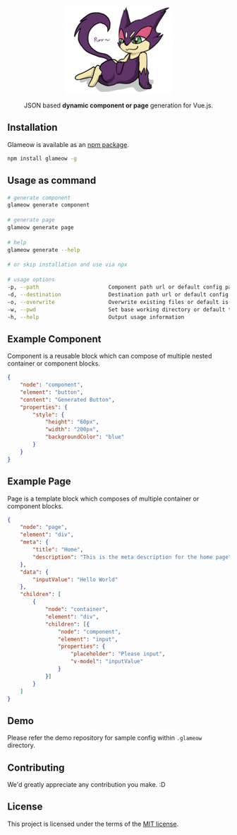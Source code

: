 <p align="center">
<a href="https://ajainvivek.github.io/glameow/" target="_blank">
<img alt="Glameow" title="Glameow" src="https://github.com/ajainvivek/glameow/raw/master/assets/logo.png" height="200">
</a>
</p>
<p align="center">JSON based <b>dynamic component or page</b> generation for Vue.js.</p>

## Installation

Glameow is available as an [npm package](https://www.npmjs.com/package/glameow).

```sh
npm install glameow -g
```

## Usage as command

```sh
# generate component
glameow generate component

# generate page
glameow generate page

# help
glameow generate --help

# or skip installation and use via npx

# usage options
-p, --path                      Component path url or default config path 
-d, --destination               Destination path url or default config path
-o, --overwrite                 Overwrite existing files or default is false
-w, --pwd                       Set base working directory or default to ''
-h, --help                      Output usage information
```

## Example Component

Component is a reusable block which can compose of multiple nested container or component blocks.

```json
{
    "node": "component",
    "element": "button",
    "content": "Generated Button",
    "properties": {
        "style": {
            "height": "60px",
            "width": "200px",
            "backgroundColor": "blue"
        }
    }
}
```

## Example Page

Page is a template block which composes of multiple container or component blocks.

```json
{
    "node": "page",
    "element": "div",
    "meta": {
        "title": "Home",
        "description": "This is the meta description for the home page"
    },
    "data": {
        "inputValue": "Hello World"
    },
    "children": [
        {
            "node": "container",
            "element": "div",
            "children": [{
                "node": "component",
                "element": "input",
                "properties": {
                    "placeholder": "Please input",
                    "v-model": "inputValue"
                }
            }]
        }
    ]
}
```

## Demo

Please refer the demo repository for sample config within `.glameow` directory.

## Contributing

We'd greatly appreciate any contribution you make. :D

## License

This project is licensed under the terms of the
[MIT license](https://github.com/ajainvivek/glameow/blob/v1-beta/LICENSE).